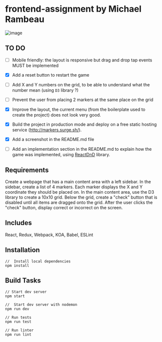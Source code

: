 # frontend-assignment by Michael Rambeau

![image](https://cloud.githubusercontent.com/assets/5546996/16687869/ff6dfcea-4555-11e6-8c60-3f9a5d562310.png)

## TO DO

* [ ] Mobile friendly: the layout is responsive but drag and drop tap events MUST be implemented
* [x] Add a reset button to restart the game
* [ ] Add X and Y numbers on the grid, to be able to understand what the number mean (using `D3` library ?)
* [ ] Prevent the user from placing 2 markers at the same place on the grid
* [x] Improve the layout, the current menu (from the boilerplate used to create the project) does not look very good.
* [x] Build the project in production mode and deploy on a free static hosting service (http://markers.surge.sh/).
* [x] Add a screenshot in the README.md file
* [ ] Add an implementation section in the README.md to explain how the game was implemented, using [ReactDnD](https://github.com/gaearon/react-dnd) library.


## Requirements
Create a webpage that has a main content area with a left sidebar.
In the sidebar, create a list of 4 markers.
Each marker displays the X and Y coordinate they should be placed on.
In the main content area, use the D3 library to create a 10x10 grid.
Below the grid, create a "check" button that is disabled until all items are dragged onto the grid.
After the user clicks the "check" button, display correct or incorrect on the screen.

## Includes
React, Redux, Webpack, KOA, Babel, ESLint

## Installation
```node
//  Install local dependencies
npm install
```

## Build Tasks
```node
// Start dev server
npm start

//  Start dev server with nodemon
npm run dev

// Run tests
npm run test

// Run linter
npm run lint
```
